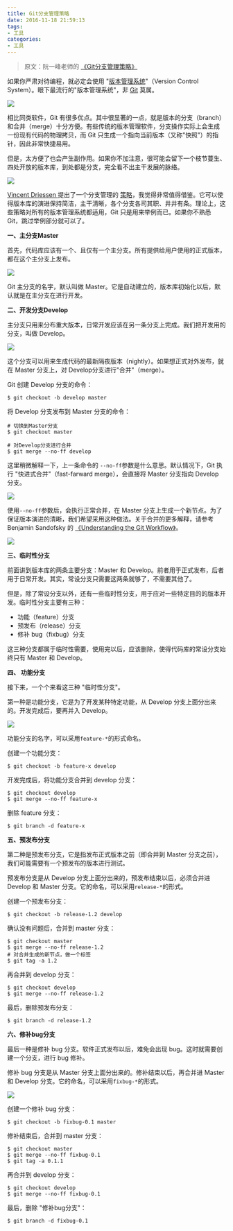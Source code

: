 ```yaml
---
title: Git分支管理策略
date: 2016-11-18 21:59:13
tags:
- 工具
categories:
- 工具
---
```


> 原文：阮一峰老师的 [《Git分支管理策略》](http://www.ruanyifeng.com/blog/2012/07/git.html)

如果你严肃对待编程，就必定会使用 "[版本管理系统](http://www.ruanyifeng.com/blog/2008/12/a_visual_guide_to_version_control.html)"（Version Control System）。眼下最流行的"版本管理系统"，非 [Git](http://git-scm.com/) 莫属。

![](https://img2.fanhaobai.com/2016/11/git-flow/bg2012070501.png)<!--more-->

相比同类软件，Git 有很多优点。其中很显著的一点，就是版本的分支（branch）和合并（merge）十分方便。有些传统的版本管理软件，分支操作实际上会生成一份现有代码的物理拷贝，而 Git 只生成一个指向当前版本（又称"快照"）的指针，因此非常快捷易用。

但是，太方便了也会产生副作用。如果你不加注意，很可能会留下一个枝节蔓生、四处开放的版本库，到处都是分支，完全看不出主干发展的脉络。

![](https://img3.fanhaobai.com/2016/11/git-flow/bg2012070502.png)

[Vincent Driessen ](http://nvie.com/)提出了一个分支管理的 [策略](http://nvie.com/posts/a-successful-git-branching-model/)，我觉得非常值得借鉴。它可以使得版本库的演进保持简洁，主干清晰，各个分支各司其职、井井有条。理论上，这些策略对所有的版本管理系统都适用，Git 只是用来举例而已。如果你不熟悉 Git，跳过举例部分就可以了。

**一、主分支Master**

首先，代码库应该有一个、且仅有一个主分支。所有提供给用户使用的正式版本，都在这个主分支上发布。

![](https://img4.fanhaobai.com/2016/11/git-flow/bg2012070503.png)

Git 主分支的名字，默认叫做 Master。它是自动建立的，版本库初始化以后，默认就是在主分支在进行开发。

**二、开发分支Develop**

主分支只用来分布重大版本，日常开发应该在另一条分支上完成。我们把开发用的分支，叫做 Develop。

![](https://img5.fanhaobai.com/2016/11/git-flow/bg2012070504.png)

这个分支可以用来生成代码的最新隔夜版本（nightly）。如果想正式对外发布，就在 Master 分支上，对 Develop分支进行"合并"（merge）。

Git 创建 Develop 分支的命令：

```Shell
$ git checkout -b develop master
```

将 Develop 分支发布到 Master 分支的命令：

```Shell
# 切换到Master分支
$ git checkout master

# 对Develop分支进行合并
$ git merge --no-ff develop
```

这里稍微解释一下，上一条命令的 `--no-ff`参数是什么意思。默认情况下，Git 执行 "快进式合并"（fast-farward merge），会直接将 Master 分支指向 Develop 分支。

![](https://img0.fanhaobai.com/2016/11/git-flow/bg2012070505.png)

使用`--no-ff`参数后，会执行正常合并，在 Master 分支上生成一个新节点。为了保证版本演进的清晰，我们希望采用这种做法。关于合并的更多解释，请参考 Benjamin Sandofsky 的 [《Understanding the Git Workflow》](http://sandofsky.com/blog/git-workflow.html)。

![](https://img1.fanhaobai.com/2016/11/git-flow/bg2012070506.png)

**三、临时性分支**

前面讲到版本库的两条主要分支：Master 和 Develop。前者用于正式发布，后者用于日常开发。其实，常设分支只需要这两条就够了，不需要其他了。

但是，除了常设分支以外，还有一些临时性分支，用于应对一些特定目的的版本开发。临时性分支主要有三种：

* 功能（feature）分支
* 预发布（release）分支
* 修补 bug（fixbug）分支

这三种分支都属于临时性需要，使用完以后，应该删除，使得代码库的常设分支始终只有 Master 和 Develop。

**四、 功能分支**

接下来，一个个来看这三种 "临时性分支"。

第一种是功能分支，它是为了开发某种特定功能，从 Develop 分支上面分出来的。开发完成后，要再并入 Develop。

![](https://img2.fanhaobai.com/2016/11/git-flow/bg2012070507.png)

功能分支的名字，可以采用`feature-*`的形式命名。

创建一个功能分支：

```Shell
$ git checkout -b feature-x develop
```

开发完成后，将功能分支合并到 develop 分支：

```Shell
$ git checkout develop
$ git merge --no-ff feature-x
```

删除 feature 分支：

```Shell
$ git branch -d feature-x
```

**五、预发布分支**

第二种是预发布分支，它是指发布正式版本之前（即合并到 Master 分支之前），我们可能需要有一个预发布的版本进行测试。

预发布分支是从 Develop 分支上面分出来的，预发布结束以后，必须合并进 Develop 和 Master 分支。它的命名，可以采用`release-*`的形式。

创建一个预发布分支：

```Shell
$ git checkout -b release-1.2 develop
```

确认没有问题后，合并到 master 分支：

```Shell
$ git checkout master
$ git merge --no-ff release-1.2
# 对合并生成的新节点，做一个标签
$ git tag -a 1.2
```

再合并到 develop 分支：

```Shell
$ git checkout develop
$ git merge --no-ff release-1.2
```

最后，删除预发布分支：

```Shell
$ git branch -d release-1.2
```

**六、修补bug分支**

最后一种是修补 bug 分支。软件正式发布以后，难免会出现 bug。这时就需要创建一个分支，进行 bug 修补。

修补 bug 分支是从 Master 分支上面分出来的。修补结束以后，再合并进 Master 和 Develop 分支。它的命名，可以采用`fixbug-*`的形式。

![](https://img3.fanhaobai.com/2016/11/git-flow/bg2012070508.png)

创建一个修补 bug 分支：

```Shell
$ git checkout -b fixbug-0.1 master
```

修补结束后，合并到 master 分支：

```Shell
$ git checkout master
$ git merge --no-ff fixbug-0.1
$ git tag -a 0.1.1
```

再合并到 develop 分支：

```Shell
$ git checkout develop
$ git merge --no-ff fixbug-0.1
```

最后，删除 "修补bug分支"：

```Shell
$ git branch -d fixbug-0.1
```
